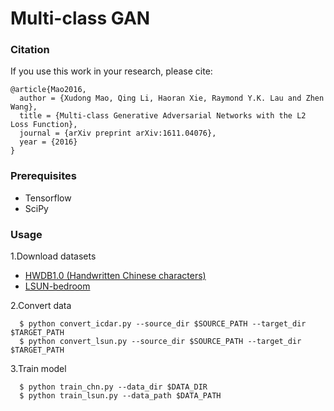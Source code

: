 # Multi-class GAN

### Citation
If you use this work in your research, please cite:

    @article{Mao2016,
      author = {Xudong Mao, Qing Li, Haoran Xie, Raymond Y.K. Lau and Zhen Wang},
      title = {Multi-class Generative Adversarial Networks with the L2 Loss Function},
      journal = {arXiv preprint arXiv:1611.04076},
      year = {2016}
    }

### Prerequisites
- Tensorflow
- SciPy

### Usage
1.Download datasets

  - [HWDB1.0 (Handwritten Chinese characters)](http://www.nlpr.ia.ac.cn/databases/handwriting/Download.html)
  - [LSUN-bedroom](http://lsun.cs.princeton.edu/2016/)

2.Convert data

```
  $ python convert_icdar.py --source_dir $SOURCE_PATH --target_dir $TARGET_PATH
  $ python convert_lsun.py --source_dir $SOURCE_PATH --target_dir $TARGET_PATH
```

3.Train model

```
  $ python train_chn.py --data_dir $DATA_DIR
  $ python train_lsun.py --data_path $DATA_PATH
```

